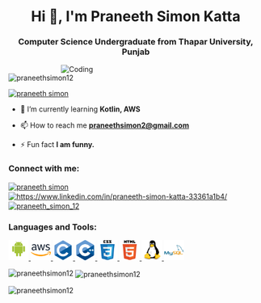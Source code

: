 

<h1 align="center">Hi 👋, I'm Praneeth Simon Katta</h1>
<h3 align="center">Computer Science Undergraduate from Thapar University, Punjab</h3>

<img align="right" alt="Coding" width="400" src="https://cdn.dribbble.com/users/1162077/screenshots/3848914/programmer.gif">

<p align="left"> <img src="https://komarev.com/ghpvc/?username=praneethsimon12&label=Profile%20views&color=0e75b6&style=flat" alt="praneethsimon12" /> </p>

<p align="left"> <a href="https://twitter.com/praneeth simon" target="blank"><img src="https://img.shields.io/twitter/follow/praneeth simon?logo=twitter&style=for-the-badge" alt="praneeth simon" /></a> </p>

- 🌱 I’m currently learning **Kotlin, AWS**

- 📫 How to reach me **praneethsimon2@gmail.com**

- ⚡ Fun fact **I am funny.**

<h3 align="left">Connect with me:</h3>
<p align="left">
<a href="https://twitter.com/praneeth simon" target="blank"><img align="center" src="https://raw.githubusercontent.com/rahuldkjain/github-profile-readme-generator/master/src/images/icons/Social/twitter.svg" alt="praneeth simon" height="30" width="40" /></a>
<a href="https://linkedin.com/in/https://www.linkedin.com/in/praneeth-simon-katta-33361a1b4/" target="blank"><img align="center" src="https://raw.githubusercontent.com/rahuldkjain/github-profile-readme-generator/master/src/images/icons/Social/linked-in-alt.svg" alt="https://www.linkedin.com/in/praneeth-simon-katta-33361a1b4/" height="30" width="40" /></a>
<a href="https://instagram.com/praneeth_simon_12" target="blank"><img align="center" src="https://raw.githubusercontent.com/rahuldkjain/github-profile-readme-generator/master/src/images/icons/Social/instagram.svg" alt="praneeth_simon_12" height="30" width="40" /></a>
</p>

<h3 align="left">Languages and Tools:</h3>
<p align="left"> <a href="https://developer.android.com" target="_blank" rel="noreferrer"> <img src="https://raw.githubusercontent.com/devicons/devicon/master/icons/android/android-original-wordmark.svg" alt="android" width="40" height="40"/> </a> <a href="https://aws.amazon.com" target="_blank" rel="noreferrer"> <img src="https://raw.githubusercontent.com/devicons/devicon/master/icons/amazonwebservices/amazonwebservices-original-wordmark.svg" alt="aws" width="40" height="40"/> </a> <a href="https://www.cprogramming.com/" target="_blank" rel="noreferrer"> <img src="https://raw.githubusercontent.com/devicons/devicon/master/icons/c/c-original.svg" alt="c" width="40" height="40"/> </a> <a href="https://www.w3schools.com/cpp/" target="_blank" rel="noreferrer"> <img src="https://raw.githubusercontent.com/devicons/devicon/master/icons/cplusplus/cplusplus-original.svg" alt="cplusplus" width="40" height="40"/> </a> <a href="https://www.w3schools.com/css/" target="_blank" rel="noreferrer"> <img src="https://raw.githubusercontent.com/devicons/devicon/master/icons/css3/css3-original-wordmark.svg" alt="css3" width="40" height="40"/> </a> <a href="https://www.w3.org/html/" target="_blank" rel="noreferrer"> <img src="https://raw.githubusercontent.com/devicons/devicon/master/icons/html5/html5-original-wordmark.svg" alt="html5" width="40" height="40"/> </a> <a href="https://www.linux.org/" target="_blank" rel="noreferrer"> <img src="https://raw.githubusercontent.com/devicons/devicon/master/icons/linux/linux-original.svg" alt="linux" width="40" height="40"/> </a> <a href="https://www.mysql.com/" target="_blank" rel="noreferrer"> <img src="https://raw.githubusercontent.com/devicons/devicon/master/icons/mysql/mysql-original-wordmark.svg" alt="mysql" width="40" height="40"/> </a> </p>

<p><img align="left" src="https://github-readme-stats.vercel.app/api/top-langs?username=praneethsimon12&show_icons=true&locale=en&layout=compact" alt="praneethsimon12" /></p>

<p>&nbsp;<img align="center" src="https://github-readme-stats.vercel.app/api?username=praneethsimon12&show_icons=true&locale=en" alt="praneethsimon12" /></p>

<p><img align="center" src="https://github-readme-streak-stats.herokuapp.com/?user=praneethsimon12&" alt="praneethsimon12" /></p>
